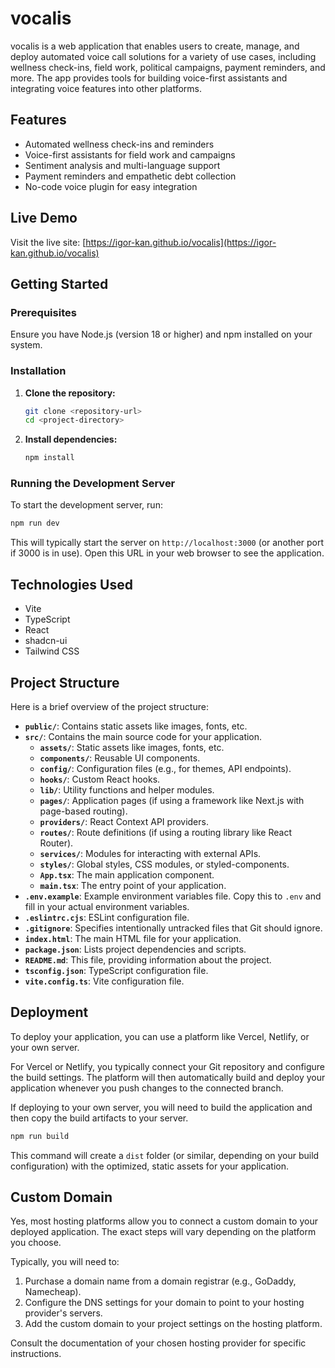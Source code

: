 # vocalis

vocalis is a web application that enables users to create, manage, and deploy automated voice call solutions for a variety of use cases, including wellness check-ins, field work, political campaigns, payment reminders, and more. The app provides tools for building voice-first assistants and integrating voice features into other platforms.

## Features
- Automated wellness check-ins and reminders
- Voice-first assistants for field work and campaigns
- Sentiment analysis and multi-language support
- Payment reminders and empathetic debt collection
- No-code voice plugin for easy integration

## Live Demo

Visit the live site: [https://igor-kan.github.io/vocalis](https://igor-kan.github.io/vocalis)

## Getting Started

### Prerequisites

Ensure you have Node.js (version 18 or higher) and npm installed on your system.

### Installation

1.  **Clone the repository:**

    ```bash
    git clone <repository-url>
    cd <project-directory>
    ```

2.  **Install dependencies:**

    ```bash
    npm install
    ```

### Running the Development Server

To start the development server, run:

```bash
npm run dev
```

This will typically start the server on `http://localhost:3000` (or another port if 3000 is in use). Open this URL in your web browser to see the application.

## Technologies Used

- Vite
- TypeScript
- React
- shadcn-ui
- Tailwind CSS

## Project Structure

Here is a brief overview of the project structure:

-   **`public/`**: Contains static assets like images, fonts, etc.
-   **`src/`**: Contains the main source code for your application.
    -   **`assets/`**: Static assets like images, fonts, etc.
    -   **`components/`**: Reusable UI components.
    -   **`config/`**: Configuration files (e.g., for themes, API endpoints).
    -   **`hooks/`**: Custom React hooks.
    -   **`lib/`**: Utility functions and helper modules.
    -   **`pages/`**: Application pages (if using a framework like Next.js with page-based routing).
    -   **`providers/`**: React Context API providers.
    -   **`routes/`**: Route definitions (if using a routing library like React Router).
    -   **`services/`**: Modules for interacting with external APIs.
    -   **`styles/`**: Global styles, CSS modules, or styled-components.
    -   **`App.tsx`**: The main application component.
    -   **`main.tsx`**: The entry point of your application.
-   **`.env.example`**: Example environment variables file. Copy this to `.env` and fill in your actual environment variables.
-   **`.eslintrc.cjs`**: ESLint configuration file.
-   **`.gitignore`**: Specifies intentionally untracked files that Git should ignore.
-   **`index.html`**: The main HTML file for your application.
-   **`package.json`**: Lists project dependencies and scripts.
-   **`README.md`**: This file, providing information about the project.
-   **`tsconfig.json`**: TypeScript configuration file.
-   **`vite.config.ts`**: Vite configuration file.

## Deployment

To deploy your application, you can use a platform like Vercel, Netlify, or your own server.

For Vercel or Netlify, you typically connect your Git repository and configure the build settings. The platform will then automatically build and deploy your application whenever you push changes to the connected branch.

If deploying to your own server, you will need to build the application and then copy the build artifacts to your server.

```bash
npm run build
```

This command will create a `dist` folder (or similar, depending on your build configuration) with the optimized, static assets for your application.

## Custom Domain

Yes, most hosting platforms allow you to connect a custom domain to your deployed application. The exact steps will vary depending on the platform you choose.

Typically, you will need to:

1.  Purchase a domain name from a domain registrar (e.g., GoDaddy, Namecheap).
2.  Configure the DNS settings for your domain to point to your hosting provider's servers.
3.  Add the custom domain to your project settings on the hosting platform.

Consult the documentation of your chosen hosting provider for specific instructions.
